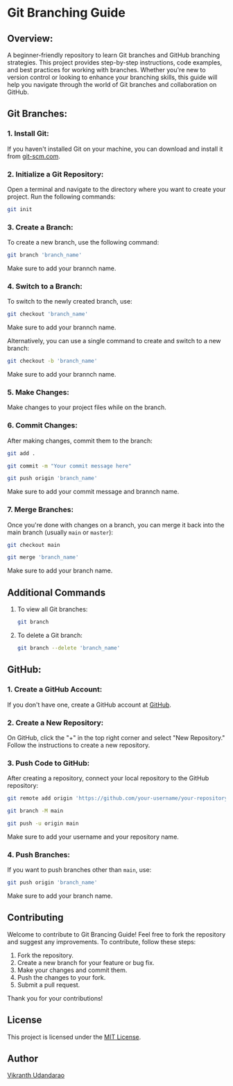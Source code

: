 # Git Branching Guide

## Overview:

A beginner-friendly repository to learn Git branches and GitHub branching strategies. This project provides step-by-step instructions, code examples, and best practices for working with branches. Whether you're new to version control or looking to enhance your branching skills, this guide will help you navigate through the world of Git branches and collaboration on GitHub.

## Git Branches:

### 1. Install Git:

If you haven't installed Git on your machine, you can download and install it from [git-scm.com](https://git-scm.com/).

### 2. Initialize a Git Repository:

Open a terminal and navigate to the directory where you want to create your project. Run the following commands:

```bash
git init
```

### 3. Create a Branch:

To create a new branch, use the following command:

```bash
git branch 'branch_name'
```

Make sure to add your brannch name.

### 4. Switch to a Branch:

To switch to the newly created branch, use:

```bash
git checkout 'branch_name'
```

Make sure to add your brannch name.

Alternatively, you can use a single command to create and switch to a new branch:

```bash
git checkout -b 'branch_name'
```

Make sure to add your brannch name.

### 5. Make Changes:

Make changes to your project files while on the branch.

### 6. Commit Changes:

After making changes, commit them to the branch:

```bash
git add .
```

```bash
git commit -m "Your commit message here"
```

```bash
git push origin 'branch_name'
```

Make sure to add your commit message and brannch name.

### 7. Merge Branches:

Once you're done with changes on a branch, you can merge it back into the main branch (usually `main` or `master`):

```bash
git checkout main
```

```bash
git merge 'branch_name'
```

Make sure to add your branch name.

## Additional Commands

1. To view all Git branches:

    ```bash
    git branch
    ```

2. To delete a Git branch:

    ```bash
    git branch --delete 'branch_name'
    ```

GitHub:
-----------------------------

### 1. Create a GitHub Account:

If you don't have one, create a GitHub account at [GitHub](https://github.com/).

### 2. Create a New Repository:

On GitHub, click the "+" in the top right corner and select "New Repository."
\
Follow the instructions to create a new repository.

### 3. Push Code to GitHub:

After creating a repository, connect your local repository to the GitHub repository:

```bash
git remote add origin 'https://github.com/your-username/your-repository' .
```

```bash
git branch -M main
```

```bash
git push -u origin main
```

Make sure to add your username and your repository name.

### 4. Push Branches:

If you want to push branches other than `main`, use:

```bash
git push origin 'branch_name'
```

Make sure to add your branch name.

## Contributing

Welcome to contribute to Git Brancing Guide! Feel free to fork the repository and suggest any improvements. To contribute, follow these steps:

1.  Fork the repository.
2.  Create a new branch for your feature or bug fix.
3.  Make your changes and commit them.
4.  Push the changes to your fork.
5.  Submit a pull request.

Thank you for your contributions!

## License

This project is licensed under the [MIT License](LICENSE).

## Author

[Vikranth Udandarao](https://github.com/Vikranth3140)